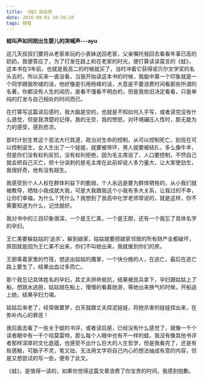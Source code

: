 ```yaml
---
title: 《蛙》读后感
date: 2016-09-01 10:16:10
tags: 随笔
---
```

**蛙叫声如同刚出生婴儿的哭喊声---ayu**

这几天叔叔们要将从老家来玩的小表妹送回老家，父亲嘱托我回去看看年事已高的奶奶，我便答应了，为了打发在路上和在老家的时光，便打算读读莫言的《蛙》，这本书在3年前，也就是我高二的时候就买了，当时冲着它获得诺贝尔文学奖的名头去的，所以买来一直没看，当我开始读这本书的时候，我脑中第一个印象就是一个同学跟我吹嘘的话，他好像是引用杨绛的话，大意是不要浪费时间看那些所谓的名著，你都没有人生的阅历，是看不懂看不明白的，但是我依旧决定看看，只是单纯的打发与自己相处的时间而已。

在打算写这篇读后感时，我大脑是空的，也就是不知如何入手写，或者读完没有什么感觉，但是我清楚的记得，我的无奈，我的愤怒，对环境碾压人性时，那无能为力的感受，感到悲凉。

那时计划生育这个恶法大行其道，政治对生命的控制，从可以控制死亡，到现在可以控制诞生，女人生出了一个娃娃，就要被带环，男人就要被结扎，多么像牛羊，但是你们没有权利反抗，没有权利拒绝，因为毛主席说了，人口要控制，不然自己就会把自己灭亡，但十分讽刺的是毛主席在此前却说人多力量大，让大家使劲生，我很好奇，他有没有超生。

我感受到个人人权在群体利益下的脆弱，个人永远是要为群体牺牲的，从小我们就被教导，牺牲小我成就大我，可是大我跟我这个小我有多大关系，让我过的不幸，让你们幸福，为什么？凭什么？我想到了我高中化学老师常说的，就是这样，你不需要知道为什么，记住就好。

我对书中的三目印象很深，一个是王仁美，一个是王胆，还有一个我忘了具体名字的孕妇。

王仁美要躲姑姑的‘追杀’，躲到娘家，姑姑就要把娘家邻居的所有财产全都破坏，原因就是因为王仁美不出来，你们不叫她出来，我就推到你们的房。

王胆乘着家里的竹筏，想逃出姑姑的魔掌，一个快分娩的人，在逃亡，最后在逃亡路上要生了，结果出血过多而亡。

那个我忘记具体姓名的孕妇，其丈夫拼命抵抗，结果被民兵拿下，孕妇跟姑姑上了船，想跳水逃脱，姑姑就在船上，慢慢的看着她游，等她出来换气的时候，开船追上她，结果孕妇力竭。

姑姑后来老了，经常做噩梦，白天就跟丈夫捏泥娃娃，将她杀害的娃娃捏出来，在弥补内心的罪恶！

我后面去看了一些关于蛙的书评，或者读后感，已经没有什么感觉了，就像一千个读者眼中有一千个哈莫雷特，那么每个人眼中也有不一样的蛙，我没有像其他书评者那样深厚的文化底蕴，也感受不出什么巨大的人生哲学，但是我看完了，还是有些感触，可脑子不灵，笔又拙，无法用文字将自己内心的想法抽成有意的内容，但是又想尝试的写一些，便有了此文。

《蛙》，是值得一读的，如果你觉得这篇文章浪费了你宝贵的时间，我感到抱歉。